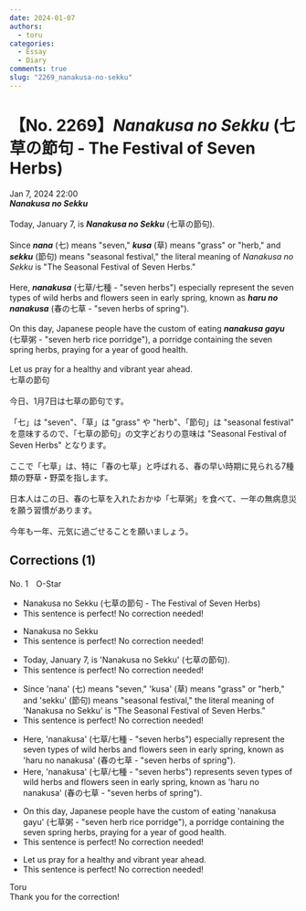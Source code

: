 ```yaml
---
date: 2024-01-07
authors:
  - toru
categories:
  - Essay
  - Diary
comments: true
slug: "2269_nanakusa-no-sekku"
---
```


# 【No. 2269】<strong><em>Nanakusa no Sekku</em></strong> (七草の節句 - The Festival of Seven Herbs)
<div class="date">Jan 7, 2024 22:00</div>
<div id="post"><div id="body_show_ori">
<strong><em>Nanakusa no Sekku</em></strong><br/><br/>Today, January 7, is <strong><em>Nanakusa no Sekku</em></strong> (七草の節句).<br/><br/>Since <strong><em>nana</em></strong> (七) means "seven," <strong><em>kusa</em></strong> (草) means "grass" or "herb," and <strong><em>sekku</em></strong> (節句) means "seasonal festival," the literal meaning of <em>Nanakusa no Sekku</em> is "The Seasonal Festival of Seven Herbs."<br/><br/>Here, <strong><em>nanakusa</em></strong> (七草/七種 - "seven herbs") especially represent the seven types of wild herbs and flowers seen in early spring, known as <strong><em>haru no nanakusa</em></strong> (春の七草 - "seven herbs of spring").<br/><br/>On this day, Japanese people have the custom of eating <strong><em>nanakusa gayu</em></strong> (七草粥 - "seven herb rice porridge"), a porridge containing the seven spring herbs, praying for a year of good health.<br/><br/>Let us pray for a healthy and vibrant year ahead.
</div></div>

<!-- more -->

<div id="post_ja"><div id="body_show_mo">
七草の節句<br/><br/>今日、1月7日は七草の節句です。<br/><br/>「七」は "seven"、「草」は "grass" や "herb"、「節句」は "seasonal festival" を意味するので、「七草の節句」の文字どおりの意味は "Seasonal Festival of Seven Herbs" となります。<br/><br/>ここで「七草」は、特に「春の七草」と呼ばれる、春の早い時期に見られる7種類の野草・野菜を指します。<br/><br/>日本人はこの日、春の七草を入れたおかゆ「七草粥」を食べて、一年の無病息災を願う習慣があります。<br/><br/>今年も一年、元気に過ごせることを願いましょう。
</div></div>

## Corrections (1)
<div id="block"><div class="first_name"> No. 1　<span class="just_name">O-Star</span></div><div id="block2">
<ul class="correction_field">
<li class="incorrect">Nanakusa no Sekku (七草の節句 - The Festival of Seven Herbs)</li>
<li class="corrected perfect">This sentence is perfect! No correction needed!</li>
</ul>
<ul class="correction_field">
<li class="incorrect">Nanakusa no Sekku</li>
<li class="corrected perfect">This sentence is perfect! No correction needed!</li>
</ul>
<ul class="correction_field">
<li class="incorrect">Today, January 7, is 'Nanakusa no Sekku' (七草の節句).</li>
<li class="corrected perfect">This sentence is perfect! No correction needed!</li>
</ul>
<ul class="correction_field">
<li class="incorrect">Since 'nana' (七) means "seven," 'kusa' (草) means "grass" or "herb," and 'sekku' (節句) means "seasonal festival," the literal meaning of 'Nanakusa no Sekku' is "The Seasonal Festival of Seven Herbs."</li>
<li class="corrected perfect">This sentence is perfect! No correction needed!</li>
</ul>
<ul class="correction_field">
<li class="incorrect">Here, 'nanakusa' (七草/七種 - "seven herbs") especially represent the seven types of wild herbs and flowers seen in early spring, known as 'haru no nanakusa' (春の七草 - "seven herbs of spring").</li>
<li class="corrected correct">
Here, 'nanakusa' (七草/七種 - "seven herbs")<span class="f_bold"> represents </span>seven types of wild herbs and flowers seen in early spring, known as 'haru no nanakusa' (春の七草 - "seven herbs of spring").
</li>
</ul>
<ul class="correction_field">
<li class="incorrect">On this day, Japanese people have the custom of eating 'nanakusa gayu' (七草粥 - "seven herb rice porridge"), a porridge containing the seven spring herbs, praying for a year of good health.</li>
<li class="corrected perfect">This sentence is perfect! No correction needed!</li>
</ul>
<ul class="correction_field">
<li class="incorrect">Let us pray for a healthy and vibrant year ahead.</li>
<li class="corrected perfect">This sentence is perfect! No correction needed!</li>
</ul>
</div><div class="name"><span class="just_name">Toru</span><br>
Thank you for the correction!
</div>
</div>
